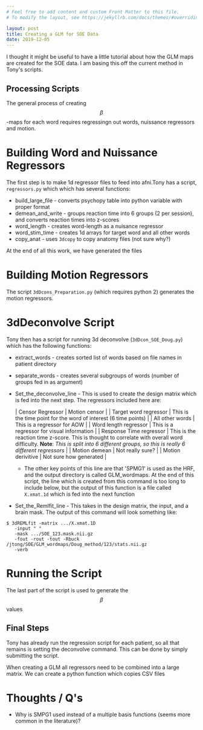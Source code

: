 ```yaml
---
# Feel free to add content and custom Front Matter to this file.
# To modify the layout, see https://jekyllrb.com/docs/themes/#overriding-theme-defaults

layout: post
title: Creating a GLM for SOE Data
date: 2019-12-05
---
```

I thought it might be useful to have a little tutorial about how the GLM maps are created for the SOE data. I am basing this off the current method in Tony's scripts.

## Processing Scripts
The general process of creating $$\beta$$-maps for each word requires regressingn out words, nuissance regressors and motion.

# Building Word and Nuissance Regressors
The first step is to make 1d regressor files to feed into afni.Tony has a script, `regressors.py` which which has several functions:

 * build_large_file - converts psychopy table into python variable with proper format
 * demean_and_write - groups reaction time into 6 groups (2 per session), and converts reaction times into z-scores
 * word_length   - creates word-length as a nuisance regressor
 * word_stim_time   - creates 1d arrays for target word and all other words
 * copy_anat      - uses `3dcopy` to copy anatomy files (not sure why?)

At the end of all this work, we have generated the files

# Building Motion Regressors

The script `3dDcons_Preparation.py` (which requires python 2) generates the motion regressors.

# 3dDeconvolve Script

Tony then has a script for running 3d deconvolve (`3dDcon_SOE_Doug.py`) which has the following functions:
 * extract_words - creates sorted list of words based on file names in patient directory
 * separate_words - creates several subgroups of words (number of groups fed in as argument)
 * Set_the_deconvolve_line - This is used to create the design matrix which is fed into the next step. The regressors included here are:

    | Censor Regressor | Motion censor |
    | Target word regressor | This is the time point for the word of interest (6 time points) |
    | All other words | This is a regressor for AOW |
    | Word length regressor | This is a regressor for visual information |
    | Response Time regressor | This is the reaction time z-score. This is thought to correlate with overall word difficulty. **Note**: *This is split into 6 different groups, so this is really 6 different regressors* |
    | Motion demean | Not really sure? |
    | Motion derivitive | Not sure how generated |

   * The other key points of this line are that 'SPMG1' is used as the HRF, and the output directory is called GLM_wordmaps. At the end of this script, the line which is created from this command is too long to include below, but the output of this function is a file called `X.xmat.1d` which is fed into the next function

 * Set_the_Remlfit_line - This takes in the design matrix, the input, and a brain mask. The output of this command will look something like:

```
$ 3dREMLfit -matrix .../X.xmat.1D 
   -input " " 
   -mask .../SOE_123.mask.nii.gz 
   -fout -rout -tout -Rbuck /jtong/SOE/GLM_wordmaps/Doug_method/123/stats.nii.gz 
   -verb
```

# Running the Script
The last part of the script is used to generate the $$\beta$$ values

## Final Steps
Tony has already run the regression script for each patient, so all that remains is setting the deconvolve command. This can be done by simply submitting the script.



When creating a GLM all regressors need to be combined into a large matrix. We can create a python function which copies CSV files

# Thoughts / Q's
* Why is SMPG1 used instead of a multiple basis functions (seems more common in the literature)?
